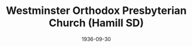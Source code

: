 ---
date: &id001 1936-09-30
end_date: null
location:
  address: 32422 E. Street
  city: Hamill
  state: SD
minister:
- end: 1939-01-01
  name: Walter Magee
  start: 1936-09-30
  type: Pastor
- end: 1942-01-01
  name: Melvin Nonhof
  start: 1940-01-01
  type: Pastor
- end: 1945-01-01
  name: Dean Adair
  start: 1943-01-01
  type: Pastor
- end: 1954-01-01
  name: Edward Wybenga
  start: 1947-01-01
  type: Pastor
- end: 1962-01-01
  name: Donald Stanton
  start: 1954-01-01
  type: Pastor
- end: 1968-01-01
  name: Ronald Jenkins
  start: 1963-01-01
  type: Pastor
- end: 1973-01-01
  name: John Hilbelink
  start: 1969-01-01
  type: Pastor
- end: 1978-01-01
  name: Allen Moran
  start: 1974-01-01
  type: Pastor
- end: 1981-01-01
  name: Roger Ramsey
  start: 1979-01-01
  type: Pastor
- end: 1990-01-01
  name: David W. King
  start: 1982-01-01
  type: Pastor
- end: 1994-01-01
  name: Mark Larson
  start: 1990-01-01
  type: Pastor
- end: 1998-01-01
  name: Henry Moes
  start: 1996-01-01
  type: Pastor
- end: 2011-01-01
  name: Darren Thole
  start: 1999-01-01
  type: Pastor
- end: null
  name: Curtis A. Moleterno
  start: 2011-01-01
  type: Pastor
ministers:
- Walter Magee
- Melvin Nonhof
- Dean Adair
- Edward Wybenga
- Donald Stanton
- Ronald Jenkins
- John Hilbelink
- Allen Moran
- Roger Ramsey
- David W. King
- Mark Larson
- Henry Moes
- Darren Thole
- Curtis A. Moleterno
name: Westminster Orthodox Presbyterian Church
names:
- end: null
  name: Westminster Orthodox Presbyterian Church
  start: 1936-09-30
origination_date: *id001
raw_data: 'SD Hamill


  Westminster Orthodox Presbyterian Church  (September 30, 1936- )

  32422 E. Street

  Pastors: Walter Magee, 1936-39

  Melvin Nonhof, 1940-42

  Dean Adair, 1943-45

  Edward Wybenga, 1947-54

  Donald Stanton, 1954-62

  Ronald Jenkins, 1963-68

  John Hilbelink, 1969-73

  Allen Moran, 1974-78

  Roger Ramsey, 1979-81

  David W. King, 1982-90

  Mark Larson, 1990-94

  Henry Moes, 1996-98

  Darren Thole, 1999-2011

  Curtis A. Moleterno, 2011-

  '
received_from: null
states:
- SD
status:
  active: true
  end_date: null
  reason: null
  received_from: null
  withdrawal_to: null
title: Westminster Orthodox Presbyterian Church (Hamill SD)
year_established:
- 1936

---